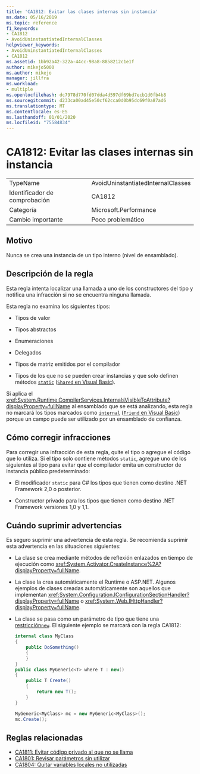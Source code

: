 ```yaml
---
title: 'CA1812: Evitar las clases internas sin instancia'
ms.date: 05/16/2019
ms.topic: reference
f1_keywords:
- CA1812
- AvoidUninstantiatedInternalClasses
helpviewer_keywords:
- AvoidUninstantiatedInternalClasses
- CA1812
ms.assetid: 1bb92a42-322a-44cc-98a8-8858212c1e1f
author: mikejo5000
ms.author: mikejo
manager: jillfra
ms.workload:
- multiple
ms.openlocfilehash: dc7978d770fd07dda4d597df69bd7ecb1d0fb4b8
ms.sourcegitcommit: d233ca00ad45e50cf62cca0d0b95dc69f0a87ad6
ms.translationtype: MT
ms.contentlocale: es-ES
ms.lasthandoff: 01/01/2020
ms.locfileid: "75584834"
---
```

# <a name="ca1812-avoid-uninstantiated-internal-classes"></a>CA1812: Evitar las clases internas sin instancia

|||
|-|-|
|TypeName|AvoidUninstantiatedInternalClasses|
|Identificador de comprobación|CA1812|
|Categoría|Microsoft.Performance|
|Cambio importante|Poco problemático|

## <a name="cause"></a>Motivo

Nunca se crea una instancia de un tipo interno (nivel de ensamblado).

## <a name="rule-description"></a>Descripción de la regla

Esta regla intenta localizar una llamada a uno de los constructores del tipo y notifica una infracción si no se encuentra ninguna llamada.

Esta regla no examina los siguientes tipos:

- Tipos de valor

- Tipos abstractos

- Enumeraciones

- Delegados

- Tipos de matriz emitidos por el compilador

- Tipos de los que no se pueden crear instancias y que solo definen métodos [`static`](/dotnet/csharp/language-reference/keywords/static) ([`Shared` en Visual Basic](/dotnet/visual-basic/language-reference/modifiers/shared)).

Si aplica el <xref:System.Runtime.CompilerServices.InternalsVisibleToAttribute?displayProperty=fullName> al ensamblado que se está analizando, esta regla no marcará los tipos marcados como [`internal`](/dotnet/csharp/language-reference/keywords/internal) ([`Friend` en Visual Basic](/dotnet/visual-basic/language-reference/modifiers/friend)) porque un campo puede ser utilizado por un ensamblado de confianza.

## <a name="how-to-fix-violations"></a>Cómo corregir infracciones

Para corregir una infracción de esta regla, quite el tipo o agregue el código que lo utiliza. Si el tipo solo contiene métodos `static`, agregue uno de los siguientes al tipo para evitar que el compilador emita un constructor de instancia público predeterminado:

- El modificador `static` para C# los tipos que tienen como destino .NET Framework 2,0 o posterior.

- Constructor privado para los tipos que tienen como destino .NET Framework versiones 1,0 y 1,1.

## <a name="when-to-suppress-warnings"></a>Cuándo suprimir advertencias

Es seguro suprimir una advertencia de esta regla. Se recomienda suprimir esta advertencia en las situaciones siguientes:

- La clase se crea mediante métodos de reflexión enlazados en tiempo de ejecución como <xref:System.Activator.CreateInstance%2A?displayProperty=fullName>.

- La clase la crea automáticamente el Runtime o ASP.NET. Algunos ejemplos de clases creadas automáticamente son aquellos que implementan <xref:System.Configuration.IConfigurationSectionHandler?displayProperty=fullName> o <xref:System.Web.IHttpHandler?displayProperty=fullName>.

- La clase se pasa como un parámetro de tipo que tiene una [restricción`new`](/dotnet/csharp/language-reference/keywords/new-constraint). El siguiente ejemplo se marcará con la regla CA1812:

    ```csharp
    internal class MyClass
    {
        public DoSomething()
        {
        }
    }
    public class MyGeneric<T> where T : new()
    {
        public T Create()
        {
            return new T();
        }
    }

    MyGeneric<MyClass> mc = new MyGeneric<MyClass>();
    mc.Create();
    ```

## <a name="related-rules"></a>Reglas relacionadas

- [CA1811: Evitar código privado al que no se llama](../code-quality/ca1811.md)
- [CA1801: Revisar parámetros sin utilizar](../code-quality/ca1801.md)
- [CA1804: Quitar variables locales no utilizadas](../code-quality/ca1804.md)
